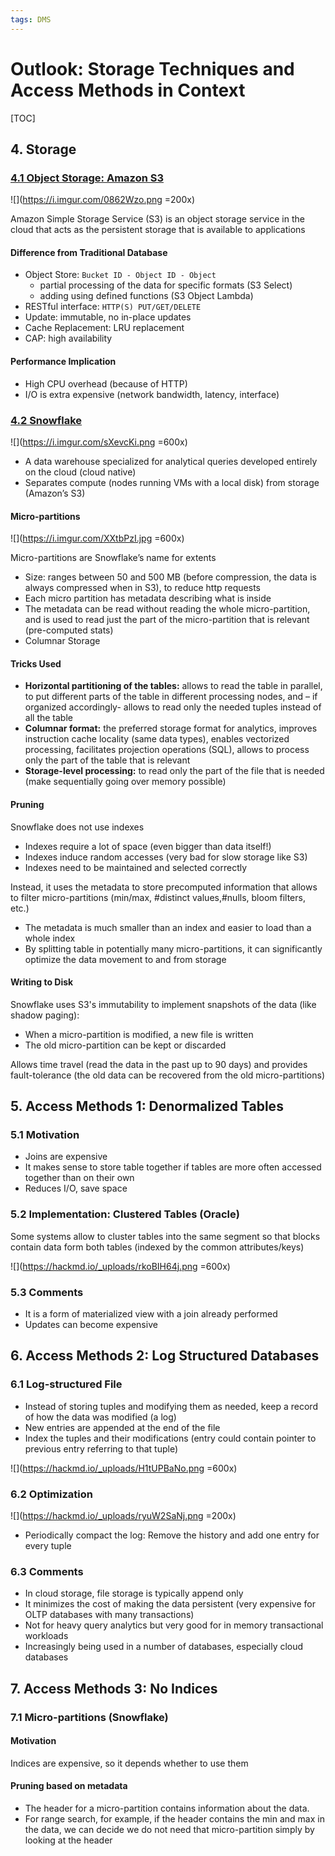 ```yaml
---
tags: DMS
---
```


# Outlook: Storage Techniques and Access Methods in Context
[TOC]

## 4. Storage
### [4.1 Object Storage: Amazon S3](https://hackmd.io/rT-WrXEdS4aKEng3Um1KlQ#241-Amazon%E2%80%99s-Simple-Storage-Service-S3)
![](https://i.imgur.com/0862Wzo.png =200x)

Amazon Simple Storage Service (S3) is an object storage service in the cloud that acts as the persistent storage that is available to applications

#### Difference from Traditional Database
- Object Store: `Bucket ID - Object ID - Object`
    - partial processing of the data for specific formats (S3 Select)
    - adding using defined functions (S3 Object Lambda)
- RESTful interface: `HTTP(S) PUT/GET/DELETE`
- Update: immutable, no in-place updates
- Cache Replacement: LRU replacement
- CAP: high availability

#### Performance Implication
- High CPU overhead (because of HTTP)
- I/O is extra expensive (network bandwidth, latency, interface)

### [4.2 Snowflake](https://hackmd.io/rT-WrXEdS4aKEng3Um1KlQ#3-Cloud-Native-Databases)
![](https://i.imgur.com/sXevcKi.png =600x)

- A data warehouse specialized for analytical queries developed entirely on the cloud (cloud native)
- Separates compute (nodes running VMs with a local disk) from storage (Amazon’s S3)

#### Micro-partitions
![](https://i.imgur.com/XXtbPzI.jpg =600x)

Micro-partitions are Snowflake’s name for extents

- Size: ranges between 50 and 500 MB (before compression, the data is always compressed when in S3), to reduce http requests
- Each micro partition has metadata describing what is inside
- The metadata can be read without reading the whole micro-partition, and is used to read just the part of the micro-partition that is relevant (pre-computed stats)
- Columnar Storage

#### Tricks Used
- **Horizontal partitioning of the tables:** allows to read the table in parallel, to put different parts of the table in different processing nodes, and – if organized accordingly- allows to read only the needed tuples instead of all the table
- **Columnar format:** the preferred storage format for analytics, improves instruction cache locality (same data types), enables vectorized processing, facilitates projection operations (SQL), allows to process only the part of the table that is relevant
- **Storage-level processing:** to read only the part of the file that is needed (make sequentially going over memory possible)

#### Pruning
Snowflake does not use indexes
- Indexes require a lot of space (even bigger than data itself!)
- Indexes induce random accesses (very bad for slow storage like S3)
- Indexes need to be maintained and selected correctly

Instead, it uses the metadata to store precomputed information that allows to filter micro-partitions (min/max, #distinct values,#nulls, bloom filters, etc.)
- The metadata is much smaller than an index and easier to load than a whole index 
- By splitting table in potentially many micro-partitions, it can significantly optimize the data movement to and from storage

#### Writing to Disk
Snowflake uses S3's immutability to implement snapshots of the data (like shadow paging):
- When a micro-partition is modified, a new file is written
- The old micro-partition can be kept or discarded 

Allows time travel (read the data in the past up to 90 days) and provides fault-tolerance (the old data can be recovered from the old micro-partitions)

## 5. Access Methods 1: Denormalized Tables
### 5.1 Motivation
- Joins are expensive
- It makes sense to store table together if tables are more often accessed together than on their own
- Reduces I/O, save space

### 5.2 Implementation: Clustered Tables (Oracle)
Some systems allow to cluster tables into the same segment so that blocks contain data form both tables (indexed by the common attributes/keys)

![](https://hackmd.io/_uploads/rkoBIH64j.png =600x)

### 5.3 Comments
- It is a form of materialized view with a join already performed
- Updates can become expensive

## 6. Access Methods 2: Log Structured Databases
### 6.1 Log-structured File
- Instead of storing tuples and modifying them as needed, keep a record of how the data was modified (a log)
- New entries are appended at the end of the file
- Index the tuples and their modifications (entry could contain pointer to previous entry referring to that tuple)

![](https://hackmd.io/_uploads/H1tUPBaNo.png =600x)

### 6.2 Optimization
![](https://hackmd.io/_uploads/ryuW2SaNj.png =200x)

- Periodically compact the log: Remove the history and add one entry for every tuple

### 6.3 Comments
- In cloud storage, file storage is typically append only
- It minimizes the cost of making the data persistent (very expensive for OLTP databases with many transactions)
- Not for heavy query analytics but very good for in memory transactional workloads
- Increasingly being used in a number of databases, especially cloud databases

## 7. Access Methods 3: No Indices
### 7.1 Micro-partitions (Snowflake)
#### Motivation
Indices are expensive, so it depends whether to use them

#### Pruning based on metadata
- The header for a micro-partition contains information about the data.
- For range search, for example, if the header contains the min and max in the data, we can decide we do not need that micro-partition simply by looking at the header

